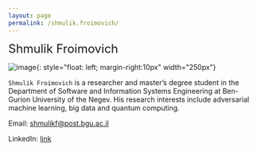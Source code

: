 ```yaml
---
layout: page
permalink: /shmulik.froimovich/
---
```


 <font size="5">Shmulik Froimovich</font>

![image]({{site.baseurl}}/assets/members/shmulik.froimovich.jpg){: style="float: left; margin-right:10px" width="250px"} 

`Shmulik Froimovich` is a researcher and master’s degree student in the Department of Software and Information Systems Engineering at Ben-Gurion University of the Negev. His research interests include adversarial machine learning, big data and quantum computing.

Email: [shmulikf@post.bgu.ac.il](mailto:shmulikf@post.bgu.ac.il)

LinkedIn: [link](https://www.linkedin.com/in/shmulik-froimovich-6276a06/)
